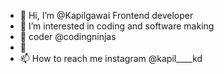 - 👋 Hi, I’m @Kapilgawai
Frontend developer
- 👀 I’m interested in coding and software making
- 🌱 coder @codingninjas
- 💞️ 
- 📫 How to reach me instagram @kapil____kd

<!---
Kapilgawai/Kapilgawai is a ✨ special ✨ repository because its `README.md` (this file) appears on your GitHub profile.
You can click the Preview link to take a look at your changes.
--->
